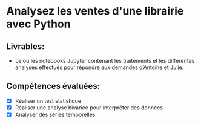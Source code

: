 # Analysez les ventes d'une librairie avec Python
## Livrables:
* Le ou les notebooks Jupyter contenant les traitements et les différentes analyses effectués pour répondre aux demandes d’Antoine et Julie.

## Compétences évaluées:
- [x] Réaliser un test statistique
- [x] Réaliser une analyse bivariée pour interpréter des données
- [x] Analyser des séries temporelles
